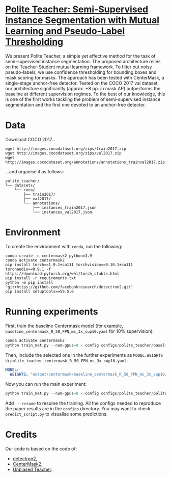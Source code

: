 # [Polite Teacher: Semi-Supervised Instance Segmentation with Mutual Learning and Pseudo-Label Thresholding]()

We present Polite Teacher, a simple yet effective method for the task of semi-supervised instance segmentation.
The proposed architecture relies on the Teacher-Student mutual learning framework.
To filter out noisy pseudo-labels, we use confidence thresholding for bounding boxes and mask scoring for masks.
The approach has been tested with CenterMask, a single-stage anchor-free detector.
Tested on the COCO 2017 val dataset, our architecture significantly (approx. +8 pp. in mask AP) outperforms the baseline at different supervision regimes.
To the best of our knowledge, this is one of the first works tackling the problem of semi-supervised instance segmentation and the first one devoted to an anchor-free detector. 

# Data
Download COCO 2017...
```
wget http://images.cocodataset.org/zips/train2017.zip
wget http://images.cocodataset.org/zips/val2017.zip
wget http://images.cocodataset.org/annotations/annotations_trainval2017.zip
```
...and organise it as follows:
```
polite_teacher/
└── datasets/
    └── coco/
        ├── train2017/
        ├── val2017/
        └── annotations/
        	├── instances_train2017.json
        	└── instances_val2017.json
```

# Environment
To create the environment with `conda`, run the following:
```
conda create -n centermask2 python=3.9
conda activate centermask2
pip install torch==1.9.1+cu111 torchvision==0.10.1+cu111 torchaudio==0.9.1 -f https://download.pytorch.org/whl/torch_stable.html
pip install -r requirements.txt
python -m pip install 'git+https://github.com/facebookresearch/detectron2.git'
pip install setuptools==59.5.0
```

# Running experiments

First, train the baseline Centermask model (for example, `baseline_centermask_R_50_FPN_ms_3x_sup10.yaml` for 10% supervision):
```python
conda activate centermask2
python train_net.py --num-gpus=8 --config configs/polite_teacher/baseline_centermask_R_50_FPN_ms_3x_sup10.yaml
```
Then, include the selected one in the further experiments as `MODEL.WEIGHTS` in `polite_teacher_centermask_R_50_FPN_ms_3x_sup10.yaml`:
```yaml
MODEL:
  WEIGHTS: "output/centermask/baseline_centermask_R_50_FPN_ms_3x_sup10/model_XXX.pth"
```
Now you can run the main experiment:
```python
python train_net.py --num-gpus=8 --config configs/polite_teacher/polite_teacher_centermask_R_50_FPN_ms_3x_sup10.yaml
```
Add ` --resume` to resume the training.
All the configs needed to reproduce the paper results are in the `configs` directory.
You may want to check `predict_script.py` to visualise some predictions.

# Credits
Our code is based on the code of:
- [detectron2](https://github.com/facebookresearch/detectron2),
- [CenterMask2](https://github.com/youngwanLEE/CenterMask2),
- [Unbiased Teacher](https://github.com/facebookresearch/unbiased-teacher).
